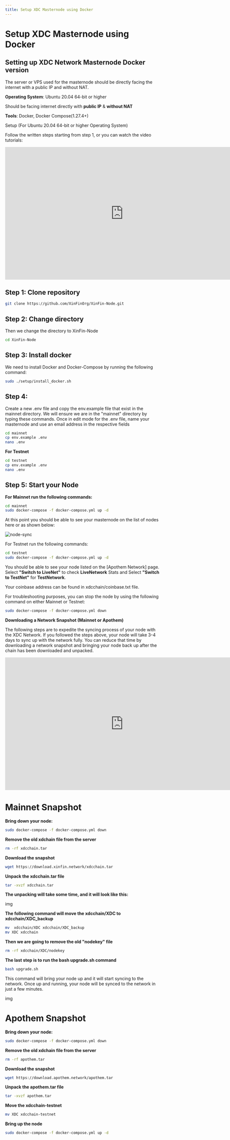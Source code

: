 ```yaml
---
title: Setup XDC Masternode using Docker
---
```


# Setup XDC Masternode using Docker

## Setting up XDC Network Masternode Docker version

The server or VPS used for the masternode should be directly facing the internet with a public IP and without NAT. 


**Operating System**: Ubuntu 20.04 64-bit or higher

Should be facing internet directly with **public IP** & **without NAT**

**Tools**: Docker, Docker Compose(1.27.4+)

Setup (For Ubuntu 20.04 64-bit or higher Operating System)

Follow the written steps starting from step 1, or you can watch the video tutorials:

<iframe width="768" height="432" src="https://www.youtube.com/embed/1A20eVTJYvs" title="Deploying an XDC Network Masternode via Docker" frameborder="0" allow="accelerometer; autoplay; clipboard-write; encrypted-media; gyroscope; picture-in-picture; web-share" referrerpolicy="strict-origin-when-cross-origin" allowfullscreen></iframe>

## Step 1: Clone repository
```bash
git clone https://github.com/XinFinOrg/XinFin-Node.git

```

## Step 2: Change directory
Then we change the directory to XinFin-Node
```bash
cd XinFin-Node
```

## Step 3: Install docker
We need to install Docker and Docker-Compose by running the following command:
```bash
sudo ./setup/install_docker.sh
```

## Step 4: 
Create a new .env file and copy the env.example file that exist in the mainnet directory. We will ensure we are in the "mainnet" directory by typing these commands. Once in edit mode for the .env file, name your masternode and use an email address in the respective fields
```bash
cd mainnet
cp env.example .env
nano .env 

```
**For Testnet**
```bash
cd testnet
cp env.example .env
nano .env
```

## Step 5: Start your Node
**For Mainnet run the following commands:**
```bash
cd mainnet
sudo docker-compose -f docker-compose.yml up -d
```
At this point you should be able to see your masternode on the list of nodes here or as shown below:

![node-sync](xdcchain/img/node_sync.png)

For Testnet run the following commands:
```bash
cd testnet
sudo docker-compose -f docker-compose.yml up -d
```
You should be able to see your node listed on the [Apothem Network] page. Select **"Switch to LiveNet"** to check **LiveNetwork** Stats and Select **"Switch to TestNet"** for **TestNetwork**.

Your coinbase address can be found in xdcchain/coinbase.txt file.

For troubleshooting purposes, you can stop the node by using the following command on either Mainnet or Testnet:
```bash
sudo docker-compose -f docker-compose.yml down
```

**Downloading a Network Snapshot (Mainnet or Apothem)**

The following steps are to expedite the syncing process of your node with the XDC Network.  If you followed the steps above, your node will take 3-4 days to sync up with the network fully.  You can reduce that time by downloading a network snapshot and bringing your node back up after the chain has been downloaded and unpacked. 

<iframe width="768" height="432" src="https://www.youtube.com/embed/ZQF3f0Zd6-k" title="Downloading an XDC Network Snapshot to Expedite Node Syncing to" frameborder="0" allow="accelerometer; autoplay; clipboard-write; encrypted-media; gyroscope; picture-in-picture; web-share" referrerpolicy="strict-origin-when-cross-origin" allowfullscreen></iframe>

# Mainnet Snapshot

**Bring down your node:**
```bash
sudo docker-compose -f docker-compose.yml down
```
**Remove the old xdchain file from the server**
```bash
rm -rf xdcchain.tar
```
**Download the snapshot** 
```bash
wget https://download.xinfin.network/xdcchain.tar
```
**Unpack the xdcchain.tar file**
```bash
tar -xvzf xdcchain.tar
```
**The unpacking will take some time, and it will look like this:**

img

**The following command will move the xdcchain/XDC to xdcchain/XDC_backup**
```bash
mv  xdcchain/XDC xdcchain/XDC_backup
mv XDC xdcchain
```

**Then we are going to remove the old "nodekey" file**
```bash
rm -rf xdcchain/XDC/nodekey
```

**The last step is to run the bash upgrade.sh command**
```bash
bash upgrade.sh
```

This command will bring your node up and it will start syncing to the network. Once up and running, your node will be synced to the network in just a few minutes. 

img

# Apothem Snapshot

**Bring down your node:** 
```bash
sudo docker-compose -f docker-compose.yml down
```

**Remove the old xdchain file from the server**
```bash
rm -rf apothem.tar
```

**Download the snapshot**
```bash
wget https://download.apothem.network/apothem.tar
```

**Unpack the apothem.tar  file**
```bash
tar -xvzf apothem.tar
```

**Move the xdcchain-testnet**
```bash
mv XDC xdcchain-testnet
```

**Bring up the node**
```bash
sudo docker-compose -f docker-compose.yml up -d
```










